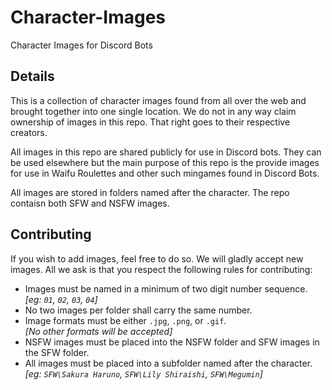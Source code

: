 # Character-Images
Character Images for Discord Bots

## Details

This is a collection of character images found from all over the web and brought together into one single location. We do not in any way claim ownership of images in this repo. That right goes to their respective creators.

All images in this repo are shared publicly for use in Discord bots. They can be used elsewhere but the main purpose of this repo is the provide images for use in Waifu Roulettes and other such mingames found in Discord Bots.

All images are stored in folders named after the character. The repo contaisn both SFW and NSFW images.

## Contributing

If you wish to add images, feel free to do so. We will gladly accept new images. All we ask is that you respect the following rules for contributing:

 - Images must be named in a minimum of two digit number sequence.<br />
 *[eg: `01`, `02`, `03`, `04`]*
 - No two images per folder shall carry the same number.
 - Image formats must be either `.jpg`, `.png`, or `.gif`.<br />
 *[No other formats will be accepted]*
 - NSFW images must be placed into the NSFW folder and SFW images in the SFW folder.
 - All images must be placed into a subfolder named after the character.<br />
 *[eg: `SFW\Sakura Haruno`, `SFW\Lily Shiraishi`, `SFW\Megumin`]*